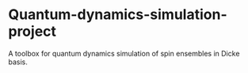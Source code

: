 # Quantum-dynamics-simulation-project
A toolbox for quantum dynamics simulation of spin ensembles in Dicke basis.
